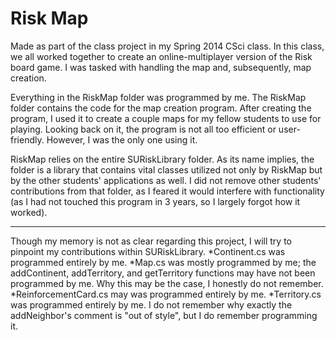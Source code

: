 # Risk Map
Made as part of the class project in my Spring 2014 CSci class. In this class, we all worked together to create an online-multiplayer version of the Risk board game. I was tasked with handling the map and, subsequently, map creation.

Everything in the RiskMap folder was programmed by me. The RiskMap folder contains the code for the map creation program. After creating the program, I used it to create a couple maps for my fellow students to use for playing. Looking back on it, the program is not all too efficient or user-friendly. However, I was the only one using it.

RiskMap relies on the entire SURiskLibrary folder. As its name implies, the folder is a library that contains vital classes utilized not only by RiskMap but by the other students' applications as well. I did not remove other students' contributions from that folder, as I feared it would interfere with functionality (as I had not touched this program in 3 years, so I largely forgot how it worked).

---

Though my memory is not as clear regarding this project, I will try to pinpoint my contributions within SURiskLibrary.
*Continent.cs was programmed entirely by me.
*Map.cs was mostly programmed by me; the addContinent, addTerritory, and getTerritory functions may have not been programmed by me. Why this may be the case, I honestly do not remember.
*ReinforcementCard.cs may was programmed entirely by me.
*Territory.cs was programmed entirely by me. I do not remember why exactly the addNeighbor's comment is "out of style", but I do remember programming it.
